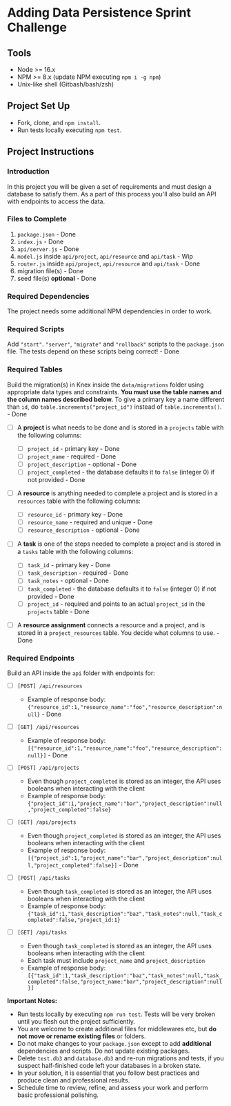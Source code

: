 # Adding Data Persistence Sprint Challenge

## Tools

- Node >= 16.x
- NPM >= 8.x (update NPM executing `npm i -g npm`)
- Unix-like shell (Gitbash/bash/zsh)

## Project Set Up

- Fork, clone, and `npm install`.
- Run tests locally executing `npm test`.

## Project Instructions

### Introduction

In this project you will be given a set of requirements and must design a database to satisfy them. As a part of this process you'll also build an API with endpoints to access the data.

### Files to Complete

1. `package.json` - Done
2. `index.js` - Done
3. `api/server.js` - Done
4. `model.js` inside `api/project`, `api/resource` and `api/task` - Wip
5. `router.js` inside `api/project`, `api/resource` and `api/task` - Done
6. migration file(s) - Done
7. seed file(s) **optional** - Done

### Required Dependencies

The project needs some additional NPM dependencies in order to work.

### Required Scripts

Add `"start"`. `"server"`, `"migrate"` and `"rollback"` scripts to the `package.json` file. The tests depend on these scripts being correct! - Done

### Required Tables

Build the migration(s) in Knex inside the `data/migrations` folder using appropriate data types and constraints. **You must use the table names and the column names described below.** To give a primary key a name different than `id`, do `table.increments("project_id")` instead of `table.increments()`. - Done

- [ ] A **project** is what needs to be done and is stored in a `projects` table with the following columns:

  - [ ] `project_id` - primary key - Done 
  - [ ] `project_name` - required - Done 
  - [ ] `project_description` - optional - Done 
  - [ ] `project_completed` - the database defaults it to `false` (integer 0) if not provided - Done 

- [ ] A **resource** is anything needed to complete a project and is stored in a `resources` table with the following columns:

  - [ ] `resource_id` - primary key - Done  
  - [ ] `resource_name` - required and unique - Done 
  - [ ] `resource_description` - optional - Done 

- [ ] A **task** is one of the steps needed to complete a project and is stored in a `tasks` table with the following columns:

  - [ ] `task_id` - primary key - Done 
  - [ ] `task_description` - required - Done
  - [ ] `task_notes` - optional - Done 
  - [ ] `task_completed` - the database defaults it to `false` (integer 0) if not provided - Done 
  - [ ] `project_id` - required and points to an actual `project_id` in the `projects` table - Done 

- [ ] A **resource assignment** connects a resource and a project, and is stored in a `project_resources` table. You decide what columns to use. - Done

### Required Endpoints

Build an API inside the `api` folder with endpoints for:

- [ ] `[POST] /api/resources`
  - Example of response body: `{"resource_id":1,"resource_name":"foo","resource_description":null}` - Done

- [ ] `[GET] /api/resources`
  - Example of response body: `[{"resource_id":1,"resource_name":"foo","resource_description":null}]` - Done

- [ ] `[POST] /api/projects`
  - Even though `project_completed` is stored as an integer, the API uses booleans when interacting with the client
  - Example of response body: `{"project_id":1,"project_name":"bar","project_description":null,"project_completed":false}`

- [ ] `[GET] /api/projects`
  - Even though `project_completed` is stored as an integer, the API uses booleans when interacting with the client
  - Example of response body: `[{"project_id":1,"project_name":"bar","project_description":null,"project_completed":false}]` - Done

- [ ] `[POST] /api/tasks`
  - Even though `task_completed` is stored as an integer, the API uses booleans when interacting with the client
  - Example of response body: `{"task_id":1,"task_description":"baz","task_notes":null,"task_completed":false,"project_id:1}`

- [ ] `[GET] /api/tasks`
  - Even though `task_completed` is stored as an integer, the API uses booleans when interacting with the client
  - Each task must include `project_name` and `project_description`
  - Example of response body: `[{"task_id":1,"task_description":"baz","task_notes":null,"task_completed":false,"project_name:"bar","project_description":null}]`

**Important Notes:**

- Run tests locally by executing `npm run test`. Tests will be very broken until you flesh out the project sufficiently.
- You are welcome to create additional files for middlewares etc, but **do not move or rename existing files** or folders.
- Do not make changes to your `package.json` except to add **additional** dependencies and scripts. Do not update existing packages.
- Delete `test.db3` and `database.db3` and re-run migrations and tests, if you suspect half-finished code left your databases in a broken state.
- In your solution, it is essential that you follow best practices and produce clean and professional results.
- Schedule time to review, refine, and assess your work and perform basic professional polishing.

